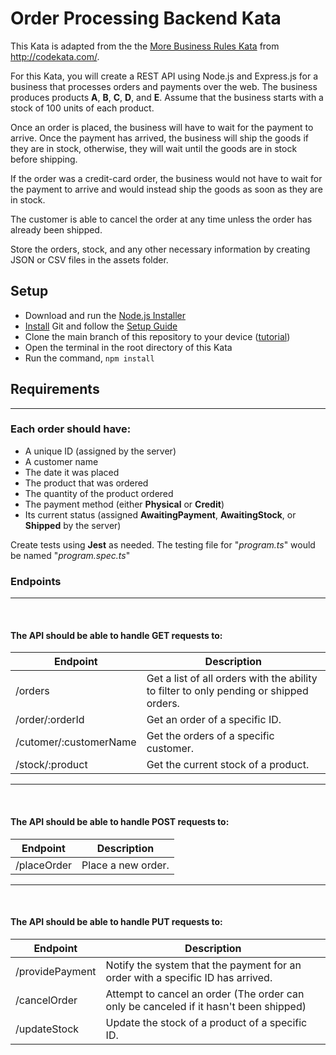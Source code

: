 # Order Processing Backend Kata
This Kata is adapted from the the [More Business Rules Kata](http://codekata.com/kata/kata17-more-business-rules/) from http://codekata.com/.

For this Kata, you will create a REST API using Node.js and Express.js for a business that processes orders and payments over the web. The business produces products **A**, **B**, **C**, **D**, and **E**. Assume that the business starts with a stock of 100 units of each product.

Once an order is placed, the business will have to wait for the payment to arrive. Once the payment has arrived, the business will ship the goods if they are in stock, otherwise, they will wait until the goods are in stock before shipping.

If the order was a credit-card order, the business would not have to wait for the payment to arrive and would instead ship the goods as soon as they are in stock.

The customer is able to cancel the order at any time unless the order has already been shipped.

Store the orders, stock, and any other necessary information by creating JSON or CSV files in the assets folder.

## **Setup**
- Download and run the [Node.js Installer](https://nodejs.dev/en/download/)
- [Install](https://git-scm.com/downloads) Git and follow the [Setup Guide](https://git-scm.com/book/en/v2/Getting-Started-First-Time-Git-Setup)
- Clone the main branch of this repository to your device ([tutorial](https://docs.github.com/en/repositories/creating-and-managing-repositories/cloning-a-repository))
- Open the terminal in the root directory of this Kata
- Run the command, `npm install`

## **Requirements**
<hr>

### Each order should have: 
- A unique ID (assigned by the server)
- A customer name
- The date it was placed
- The product that was ordered
- The quantity of the product ordered
- The payment method (either **Physical** or **Credit**)
- Its current status (assigned **AwaitingPayment**, **AwaitingStock**, or **Shipped** by the server)

Create tests using **Jest** as needed. The testing file for "*program.ts*" would be named "*program.spec.ts*"

### **Endpoints**

<hr>
<br>

#### The API should be able to handle GET requests to:
| Endpoint | Description |
| --- | --- |
| /orders | Get a list of all orders with the ability to filter to only pending or shipped orders. |
| /order/:orderId | Get an order of a specific ID. |
| /cutomer/:customerName | Get the orders of a specific customer. |
| /stock/:product | Get the current stock of a product. |

<hr>
<br>

#### The API should be able to handle POST requests to:
| Endpoint | Description |
| ---      | ---         |
| /placeOrder | Place a new order. |

<hr>
<br>

#### The API should be able to handle PUT requests to:
| Endpoint | Description |
| --- | --- |
| /providePayment | Notify the system that the payment for an order with a specific ID has arrived.
| /cancelOrder |Attempt to cancel an order (The order can only be canceled if it hasn't been shipped) |.
| /updateStock | Update the stock of a product of a specific ID. |
